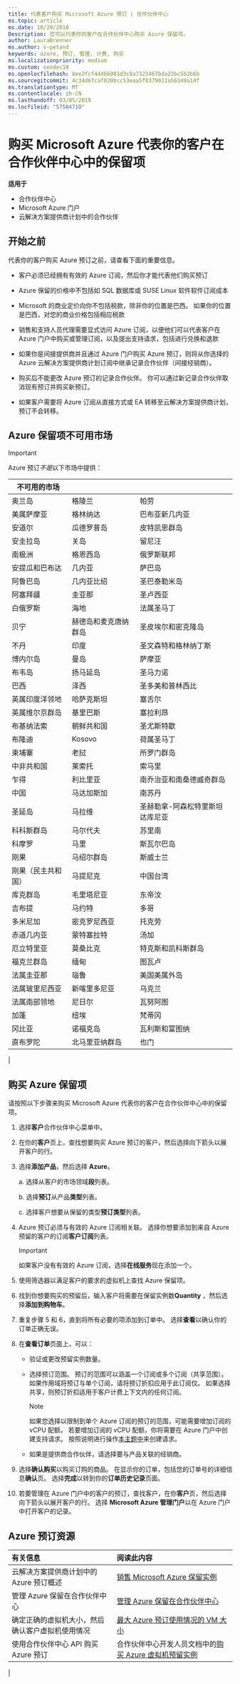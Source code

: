 ```yaml
---
title: 代表客户购买 Microsoft Azure 预订 | 合作伙伴中心
ms.topic: article
ms.date: 10/29/2018
Description: 您可以代表你的客户在合作伙伴中心购买 Azure 保留项。
author: LauraBrenner
ms.author: v-petand
keywords: azure, 预订, 管理, 计费, 购买
ms.localizationpriority: medium
ms.custom: seodec18
ms.openlocfilehash: 8ee2fcf44d66001d3c8a7323467bda22bc5b2b6b
ms.sourcegitcommit: 4c34d6fcaf020bcc53eaa5f0379011a56149a14f
ms.translationtype: MT
ms.contentlocale: zh-CN
ms.lasthandoff: 03/05/2019
ms.locfileid: "57584710"
---
```

# <a name="buy-microsoft-azure-reservations-on-behalf-of-your-customers-in-partner-center"></a>购买 Microsoft Azure 代表你的客户在合作伙伴中心中的保留项 

**适用于**

-  合作伙伴中心
-  Microsoft Azure 门户
-  云解决方案提供商计划中的合作伙伴

## <a name="before-you-begin"></a>开始之前

代表你的客户购买 Azure 预订之前，请查看下面的重要信息。

-   客户必须已经拥有有效的 Azure 订阅，然后你才能代表他们购买预订
  
-   Azure 保留的价格中不包括如 SQL 数据库或 SUSE Linux 软件软件订阅成本

-   Microsoft 的商业定价向你不包括税款，除非你的位置是巴西。 如果你的位置是巴西，对您的商业价格包括相应税款 
 
-   销售和支持人员代理需要显式访问 Azure 订阅，以便他们可以代表客户在 Azure 门户中购买或管理订阅，以及提出支持请求，包括进行兑换和退款  

-   如果你是间接提供商并且通过 Azure 门户购买 Azure 预订，则将从你选择的 Azure 云解决方案提供商计划订阅中继承记录合作伙伴（间接经销商）。 

-   购买后不能更改 Azure 预订的记录合作伙伴。 你可以通过新记录合作伙伴取消现有预订并购买新预订。 

-   如果客户需要将 Azure 订阅从直接方式或 EA 转移至云解决方案提供商计划，预订不会转移。 

## <a name="azure-reservations-unavailable-markets"></a>Azure 保留项不可用市场

>[!IMPORTANT] 
>Azure 预订*不是*以下市场中提供：  
>  
> | 不可用的市场 | &nbsp; | &nbsp; |
> |--------------------------------|-----------------------------------|------------------------------------------|
> | 奥兰岛                  | 格陵兰                         | 帕劳                                    |
> | 美属萨摩亚                 | 格林纳达                           | 巴布亚新几内亚                         |
> | 安道尔                        | 瓜德罗普岛                        | 皮特凯恩群岛                         |
> | 安圭拉岛                       | 关岛                              | 留尼汪                                  |
> | 南极洲                     | 格恩西岛                          | 俄罗斯联邦                       |
> | 安提瓜和巴布达            | 几内亚                            | 萨巴岛                                     |
> | 阿鲁巴岛                          | 几内亚比绍                     | 圣巴泰勒米岛                         |
> | 阿塞拜疆                     | 圭亚那                            | 圣卢西亚                              |
> | 白俄罗斯                        | 海地                             | 法属圣马丁                             |
> | 贝宁                          | 赫德岛和麦克唐纳群岛 | 圣皮埃尔和密克隆岛                |
> | 不丹                         | 印度                             | 圣文森特和格林纳丁斯         |
> | 博内尔岛                        | 曼岛                       | 萨摩亚                                    |
> | 布韦岛                  | 扬马延岛                         | 圣马力诺                               |
> | 巴西                         | 泽西                            | 圣多美和普林西比                    |
> | 英属印度洋领地 | 哈萨克斯坦                        | 塞舌尔                               |
> | 英属维尔京群岛         | 基里巴斯                          | 塞拉利昂                             |
> | 布基纳法索                   | 朝鲜共和国                | 圣尤斯特歇                           |
> | 布隆迪                        | Kosovo                            | 荷属圣马丁                             |
> | 柬埔寨                       | 老挝                              | 所罗门群岛                          |
> | 中非共和国       | 莱索托                           | 索马里                                  |
> | 乍得                           | 利比里亚                           | 南乔治亚和南桑德威奇群岛 |
> | 中国                          | 马达加斯加                        | 南苏丹                              |
> | 圣延岛               | 马拉维                            | 圣赫勒拿-阿森松特里斯坦达库尼亚   |
> | 科科斯群岛        | 马尔代夫                          | 苏里南                                 |
> | 科摩罗                        | 马里                              | 斯瓦尔巴岛                                 |
> | 刚果                          | 马绍尔群岛                  | 斯威士兰                                |
> | 刚果（民主共和国）                    | 马提尼克                        | 中国台湾                                   |
> | 库克群岛                   | 毛里塔尼亚                        | 东帝汶                              |
> | 吉布提                       | 马约特                           | 多哥                                     |
> | 多米尼加                       | 密克罗尼西亚                        | 托克劳                                  |
> | 赤道几内亚              | 蒙特塞拉特                        | 汤加                                    |
> | 厄立特里亚                        | 莫桑比克                        | 特克斯和凯科斯群岛                 |
> | 福克兰群岛               | 缅甸                           | 图瓦卢                                   |
> | 法属圭亚那                  | 瑙鲁                             | 美国美属外岛                    |
> | 法属玻里尼西亚               | 新喀里多尼亚                     | 乌克兰                                  |
> | 法属南部领地    | 尼日尔                             | 瓦努阿图                                  |
> | 加蓬                          | 纽埃                              | 梵蒂冈                             |
> | 冈比亚                         | 诺福克岛                    | 瓦利斯和富图纳                        |
> | 直布罗陀                      | 北马里亚纳群岛          | 也门                                    |
> |

## <a name="purchase-azure-reservations"></a>购买 Azure 保留项

请按照以下步骤来购买 Microsoft Azure 代表你的客户在合作伙伴中心中的保留项。

1. 选择**客户**合作伙伴中心菜单中。  

2. 在你的**客户**页上，查找想要购买 Azure 预订的客户，然后选择向下箭头以展开客户的行。  

3. 选择**添加产品**，然后选择 **Azure**。 

    a. 选择从客户的市场领域**段**列表。

    b. 选择**预订**从产品**类型**列表。

    c. 选择客户想要从保留的类型**预订类型**列表。

4. Azure 预订必须与有效的 Azure 订阅相关联。 选择你想要添加到来自 Azure 预留的客户的订阅**客户订阅**列表。 

   >[!IMPORTANT]
   >如果客户没有有效的 Azure 订阅，选择**在线服务**现在添加一个。 

5. 使用筛选器以满足客户的要求的虚拟机上查找 Azure 保留项。  

6. 找到你想要购买的预留后，输入客户将需要在保留实例数**Quantity** ，然后选择**添加到购物车**。  

7. 重复步骤 5 和 6，直到将所有必要的项添加到订单中。 选择**查看**以确认你的订单正确无误。  

8. 在**查看订单**页面上，可以： 

    - 验证或更改预留实例数量。

    - 选择预订范围。 预订的范围可以涵盖一个订阅或多个订阅（共享范围）。 如果作用域将预订与单个订阅，请将预订折扣应用于此订阅仅。 如果选择共享，则预订折扣适用于客户计费上下文内的任何订阅。 

      >[!NOTE] 
      >如果您选择以限制到单个 Azure 订阅的预订的范围，可能需要增加订阅的 vCPU 配额。 若要增加订阅的 vCPU 配额，你将需要在 Azure 门户中创建支持请求。 按照说明进行操作[本主题中](https://docs.microsoft.com/azure/azure-supportability/resource-manager-core-quotas-request)来创建请求。    

    - 如果是提供商合作伙伴，请选择要与产品关联的经销商。

9. 选择**确认购买**以购买订购的商品。 在显示你的订单，包括您的订单号的详细信息**确认**页。 选择**完成**以转到你的**订单历史记录**页面。 

10. 若要管理在 Azure 门户中的客户的预订，查找客户，在你**客户**页，然后选择向下箭头以展开客户的行。 选择 **Microsoft Azure 管理门户**以在 Azure 门户中打开客户的记录。

## <a name="azure-reservations-resources"></a>Azure 预订资源
|**有关信息**   |**阅读此内容**    |
|:-----------------------------|:-----------------|
|云解决方案提供商计划中的 Azure 预订概述  | [销售 Microsoft Azure 保留实例](azure-reservations.md) |
|管理 Azure 保留在合作伙伴中心 | [管理 Azure 保留在合作伙伴中心](azure-reservations-manage.md)
|确定正确的虚拟机大小，然后确认客户虚拟机使用情况   |[最大 Azure 预订使用情况的 VM 大小](azure-usage.md)   |
|使用合作伙伴中心 API 购买 Azure 预订 | 合作伙伴中心开发人员文档中的[购买 Azure 虚拟机预留实例](https://docs.microsoft.com/partner-center/develop/purchase-azure-reservations)
|

 


 
